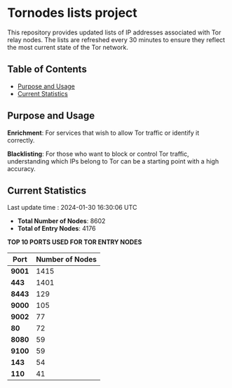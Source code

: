 # Tornodes lists project

This repository provides updated lists of IP addresses associated with Tor relay nodes. The lists are refreshed every 30 minutes to ensure they reflect the most current state of the Tor network.

## Table of Contents

- [Purpose and Usage](#purpose-and-usage)
- [Current Statistics](#current-statistics)


## Purpose and Usage

**Enrichment**: For services that wish to allow Tor traffic or identify it correctly.

**Blacklisting**: For those who want to block or control Tor traffic, understanding which IPs belong to Tor can be a starting point with a high accuracy.

## Current Statistics

Last update time : 2024-01-30 16:30:06 UTC

- **Total Number of Nodes**: 8602
- **Total of Entry Nodes**: 4176

**TOP 10 PORTS USED FOR TOR ENTRY NODES**

| **Port** | **Number of Nodes** |
|------|-----------------|
| **9001**   | 1415  |
| **443**   | 1401  |
| **8443**   | 129  |
| **9000**   | 105  |
| **9002**   | 77  |
| **80**   | 72  |
| **8080**   | 59  |
| **9100**   | 59  |
| **143**   | 54  |
| **110**   | 41  |

